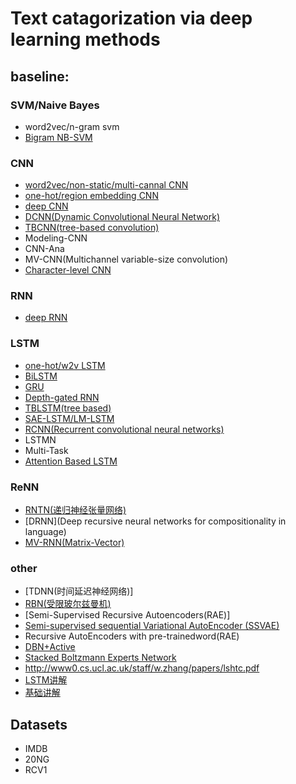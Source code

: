 # Text catagorization via deep learning methods

## baseline:
### SVM/Naive Bayes
* word2vec/n-gram svm
* [Bigram NB-SVM](http://aclweb.org/anthology/P/P12/P12-2018.pdf)
### CNN
* [word2vec/non-static/multi-cannal CNN](http://www.aclweb.org/anthology/D/D14/D14-1181.pdf)
* [one-hot/region embedding CNN](http://arxiv.org/pdf/1504.01255)
* [deep CNN](https://arxiv.org/abs/1404.2188)
* [DCNN(Dynamic Convolutional Neural Network)](http://aclweb.org/anthology/P14-1062)
* [TBCNN(tree-based convolution)](http://www.aclweb.org/anthology/D/D15/D15-1279.pdf)
* Modeling-CNN
* CNN-Ana
* MV-CNN(Multichannel variable-size convolution)
* [Character-level CNN](https://arxiv.org/pdf/1509.01626.pdf)
### RNN
* [deep RNN](http://papers.nips.cc/paper/5551-deep-recursive-neural-networks-for-compositionality-in-language.pdf)
### LSTM
* [one-hot/w2v LSTM](http://jmlr.org/proceedings/papers/v48/johnson16.pdf)
* [BiLSTM](https://arxiv.org/pdf/1508.01991v1.pdf)
* [GRU](https://arxiv.org/pdf/1406.1078v3.pdf)
* [Depth-gated RNN](https://arxiv.org/pdf/1508.03790v2.pdf)
* [TBLSTM(tree based)](http://aclweb.org/anthology/P/P15/P15-1150.pdf)
* [SAE-LSTM/LM-LSTM](https://arxiv.org/pdf/1511.01432.pdf)
* [RCNN(Recurrent convolutional neural networks)](http://www.aaai.org/ocs/index.php/AAAI/AAAI15/paper/viewFile/9745/9552)
* LSTMN
* Multi-Task
* [Attention Based LSTM](https://www.cs.cmu.edu/~diyiy/docs/naacl16.pdf)
### ReNN
* [RNTN(递归神经张量网络)](http://www.aclweb.org/anthology/D/D13/D13-1170.pdf)
* [DRNN](Deep recursive neural networks for compositionality in language)
* [MV-RNN(Matrix-Vector)](https://www-nlp.stanford.edu/pubs/SocherHuvalManningNg_EMNLP2012.pdf)
### other
* [TDNN(时间延迟神经网络)]
* [RBN(受限玻尔兹曼机)](http://www.jmlr.org/papers/volume13/larochelle12a/larochelle12a.pdf)
* [Semi-Supervised Recursive Autoencoders(RAE)]
* [Semi-supervised sequential Variational AutoEncoder (SSVAE)](http://arxiv.org/pdf/1603.02514)
* Recursive AutoEncoders with pre-trainedword(RAE)
* [DBN+Active](http://www.aclweb.org/anthology/C10-2173.pdf)
* [Stacked Boltzmann Experts Network](http://www.emnlp2015.org/proceedings/EMNLP/pdf/EMNLP053.pdf)
* http://www0.cs.ucl.ac.uk/staff/w.zhang/papers/lshtc.pdf
* [LSTM讲解](http://www.jianshu.com/p/f3bde26febed)
* [基础讲解](https://mindmodeling.org/cogsci2015/papers/0052/paper0052.pdf)

## Datasets
* IMDB
* 20NG
* RCV1
